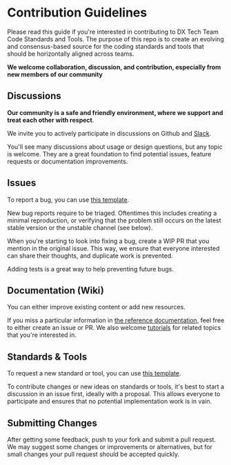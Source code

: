 # Contribution Guidelines

Please read this guide if you're interested in contributing to DX Tech Team Code Standards and Tools.  The purpose of this repo is to create an evolving and consensus-based source for the coding standards and tools that should be horizontally aligned across teams.  

**We welcome collaboration, discussion, and contribution, especially from new members of our community** 

## Discussions

**Our community is a safe and friendly environment, where we support and treat each other with respect**.

We invite you to actively participate in discussions on Github and [Slack](https://shsdxui.slack.com).

You'll see many discussions about usage or design questions, but any topic is welcome.
They are a great foundation to find potential issues, feature requests or documentation improvements.

## Issues

To report a bug, you can use [this template](https://).

New bug reports require to be triaged. Oftentimes this includes creating a minimal reproduction, or verifying that the problem still occurs on the latest stable version or the unstable channel (see below).

When you're starting to look into fixing a bug, create a WIP PR that you mention in the original issue. This way, we ensure that everyone interested can share their thoughts, and duplicate work is prevented.

Adding tests is a great way to help preventing future bugs.

## Documentation (Wiki)

You can either improve existing content or add new resources.

If you miss a particular information in [the reference documentation](https://), feel free to either create an issue or PR. We also welcome [tutorials](https://) for related topics that you're interested in. 

## Standards & Tools

To request a new standard or tool, you can use [this template](https://).

To contribute changes or new ideas on standards or tools, it's best to start a discussion in an issue first, ideally with a proposal. This allows everyone to participate and ensures that no potential implementation work is in vain.

## Submitting Changes

After getting some feedback, push to your fork and submit a pull request. We may suggest some changes or improvements or alternatives, but for small changes your pull request should be accepted quickly.

